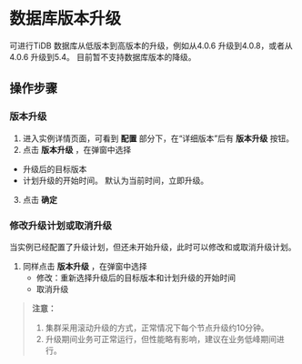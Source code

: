 # 数据库版本升级
可进行TiDB 数据库从低版本到高版本的升级，例如从4.0.6 升级到4.0.8，或者从4.0.6 升级到5.4。 目前暂不支持数据库版本的降级。

## 操作步骤
### 版本升级
1. 进入实例详情页面，可看到 **配置** 部分下，在“详细版本”后有 **版本升级** 按钮。
2. 点击  **版本升级** ，在弹窗中选择
  - 升级后的目标版本
  - 计划升级的开始时间。 默认为当前时间，立即升级。
3. 点击 **确定** 


### 修改升级计划或取消升级
当实例已经配置了升级计划，但还未开始升级，此时可以修改和或取消升级计划。

1. 同样点击  **版本升级** ，在弹窗中选择
   - 修改：重新选择升级后的目标版本和计划升级的开始时间
   - 取消升级

> **注意：**
>
> 1. 集群采用滚动升级的方式，正常情况下每个节点升级约10分钟。
> 2. 升级期间业务可正常运行，但性能略有影响，建议在业务低峰期间进行。
